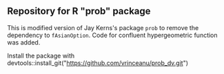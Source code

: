 ## Repository for R "prob" package

This is modified version of Jay Kerns's package `prob` to remove the dependency to `fAsianOption`. Code for confluent hypergeometric function was added.

Install the package with  devtools::install_git("https://github.com/vrinceanu/prob_dv.git")